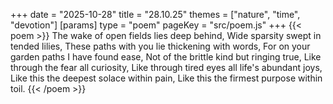 +++
date = "2025-10-28"
title = "28.10.25"
themes = ["nature", "time", "devotion"]
[params]
  type = "poem"
  pageKey = "src/poem.js"
+++
{{< poem >}}
The wake of open fields lies deep behind,
Wide sparsity swept in tended lilies,
These paths with you lie thickening with words,
For on your garden paths I have found ease,
Not of the brittle kind but ringing true,
Like through the fear all curiosity,
Like through tired eyes all life's abundant joys,
Like this the deepest solace within pain,
Like this the firmest purpose within toil.
{{< /poem >}}
